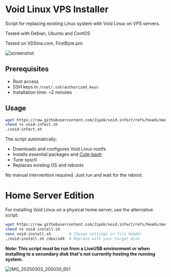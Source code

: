 # Void Linux VPS Installer

Script for replacing existing Linux system with Void Linux on VPS servers.

Tested with Debian, Ubuntu and CentOS

Tested on VDSina.com, FirstByte.pro

![screenshot](https://github.com/user-attachments/assets/bbab2376-2e5d-4bce-95bd-fe478c8b1bbc)

## Prerequisites
- Root access
- SSH keys in `/root/.ssh/authorized_keys`
- Installation time: ~2 minutes

## Usage
```bash
wget https://raw.githubusercontent.com/Jipok/void-infect/refs/heads/master/void-infect.sh
chmod +x void-infect.sh
./void-infect.sh
```

The script automatically:
- Downloads and configures Void Linux rootfs
- Installs essential packages and [Cute-bash](https://github.com/Jipok/Cute-bash)
- Tune sysctl
- Replaces existing OS and reboots

No manual intervention required. Just run and wait for the reboot.

# Home Server Edition

For installing Void Linux on a physical home server, use the alternative script:

```bash
wget https://raw.githubusercontent.com/Jipok/void-infect/refs/heads/master/void-install.sh
chmod +x void-install.sh
nano void-install.sh        # Change settings in file header
./void-install.sh /dev/sdX  # Replace with your target disk
```
**Note: This script must be run from a LiveUSB environment or when installing to a secondary disk that's not currently hosting the running system.**

![IMG_20250303_205030_651](https://github.com/user-attachments/assets/706f4e09-6054-4ca3-ad30-4d8585498f6f)
